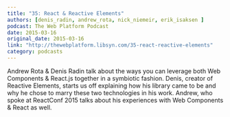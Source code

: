 ```yaml
---
title: "35: React & Reactive Elements"
authors: [denis_radin, andrew_rota, nick_niemeir, erik_isaksen ]
podcast: The Web Platform Podcast
date: 2015-03-16
original_date: 2015-03-16
link: "http://thewebplatform.libsyn.com/35-react-reactive-elements"
category: podcasts
---
```


Andrew Rota & Denis Radin talk about the ways you can leverage both Web Components & React.js together in a symbiotic fashion. Denis, creator of Reactive Elements, starts us off explaining how his library came to be and why he chose to marry these two technologies in his work. Andrew, who spoke at ReactConf 2015 talks about his experiences with Web Components & React as well.
